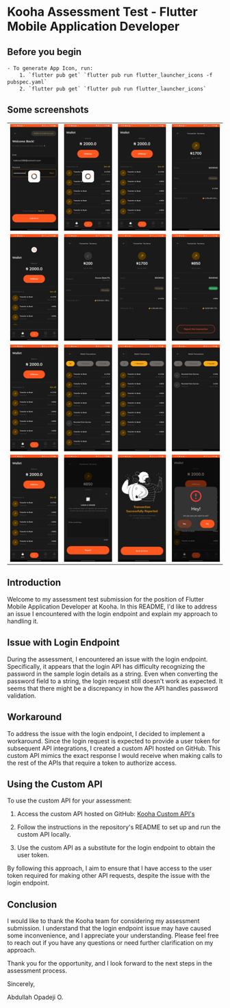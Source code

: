 # Kooha Assessment Test - Flutter Mobile Application Developer

## Before you begin
    - To generate App Icon, run:
        1. `flutter pub get` `flutter pub run flutter_launcher_icons -f pubspec.yaml`
        2. `flutter pub get` `flutter pub run flutter_launcher_icons`

## Some screenshots
<table>
  <tr>
    <td align="center">
      <img src="assets/images/screenshots/001.jpg" alt="Image 001">
    </td>
    <td align="center">
      <img src="assets/images/screenshots/002.jpg" alt="Image 002">
    </td>
    <td align="center">
      <img src="assets/images/screenshots/003.jpg" alt="Image 003">
    </td>
    <td align="center">
      <img src="assets/images/screenshots/004.jpg" alt="Image 004">
    </td>
  </tr>
  <tr>
    <td align="center">
      <img src="assets/images/screenshots/005.jpg" alt="Image 005">
    </td>
    <td align="center">
      <img src="assets/images/screenshots/006.jpg" alt="Image 006">
    </td>
    <td align="center">
      <img src="assets/images/screenshots/007.jpg" alt="Image 007">
    </td>
    <td align="center">
      <img src="assets/images/screenshots/008.jpg" alt="Image 008">
    </td>
  </tr>
  <tr>
    <td align="center">
      <img src="assets/images/screenshots/009.jpg" alt="Image 009">
    </td>
    <td align="center">
      <img src="assets/images/screenshots/010.jpg" alt="Image 010">
    </td>
    <td align="center">
      <img src="assets/images/screenshots/011.jpg" alt="Image 011">
    </td>
    <td align="center">
      <img src="assets/images/screenshots/012.jpg" alt="Image 012">
    </td>
  </tr>
  <tr>
    <td align="center">
      <img src="assets/images/screenshots/013.jpg" alt="Image 013">
    </td>
    <td align="center">
      <img src="assets/images/screenshots/014.jpg" alt="Image 014">
    </td>
    <td align="center">
      <img src="assets/images/screenshots/015.jpg" alt="Image 015">
    </td>
    <td align="center">
      <img src="assets/images/screenshots/016.jpg" alt="Image 016">
    </td>
  </tr>
</table>


## Introduction

Welcome to my assessment test submission for the position of Flutter Mobile Application Developer at Kooha. In this README, I'd like to address an issue I encountered with the login endpoint and explain my approach to handling it.

## Issue with Login Endpoint

During the assessment, I encountered an issue with the login endpoint. Specifically, it appears that the login API has difficulty recognizing the password in the sample login details as a string. Even when converting the password field to a string, the login request still doesn't work as expected. It seems that there might be a discrepancy in how the API handles password validation.

## Workaround

To address the issue with the login endpoint, I decided to implement a workaround. Since the login request is expected to provide a user token for subsequent API integrations, I created a custom API hosted on GitHub. This custom API mimics the exact response I would receive when making calls to the rest of the APIs that require a token to authorize access.

## Using the Custom API

To use the custom API for your assessment:

1. Access the custom API hosted on GitHub: [Kooha Custom API's](https://github.com/abdorll/kooha_api/)

2. Follow the instructions in the repository's README to set up and run the custom API locally.

3. Use the custom API as a substitute for the login endpoint to obtain the user token.

By following this approach, I aim to ensure that I have access to the user token required for making other API requests, despite the issue with the login endpoint.

## Conclusion

I would like to thank the Kooha team for considering my assessment submission. I understand that the login endpoint issue may have caused some inconvenience, and I appreciate your understanding. Please feel free to reach out if you have any questions or need further clarification on my approach.

Thank you for the opportunity, and I look forward to the next steps in the assessment process.

Sincerely,

Abdullah Opadeji O.